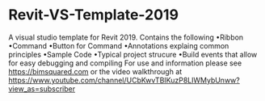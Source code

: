 # Revit-VS-Template-2019
A visual studio template for Revit 2019. Contains the following •Ribbon •Command •Button for Command •Annotations explaing common principles •Sample Code •Typical project strucure •Build events that allow for easy debugging and compiling For use and information please see https://bimsquared.com or the video walkthrough at https://www.youtube.com/channel/UCbKwvTBIKuzP8LlWMybUnww?view_as=subscriber
